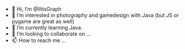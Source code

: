 - 👋 Hi, I’m @IltisGraph
- 👀 I’m interested in photography and gamedesign with Java (but JS or pygame are great as well)
- 🌱 I’m currently learning Java.
- 💞️ I’m looking to collaborate on ...
- 📫 How to reach me ...

<!---
IltisGraph/IltisGraph is a ✨ special ✨ repository because its `README.md` (this file) appears on your GitHub profile.
You can click the Preview link to take a look at your changes.
--->
